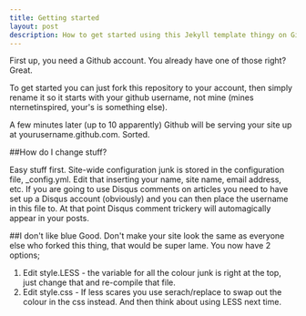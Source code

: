 ```yaml
---
title: Getting started
layout: post
description: How to get started using this Jekyll template thingy on Github…
---
```


First up, you need a Github account. You already have one of those right? Great.

To get started you can just fork this repository to your account, then simply rename it so it starts with your github username, not mine (mines nternetinspired, your's is something else).

A few minutes later (up to 10 apparently) Github will be serving your site up at yourusername.github.com. Sorted.

##How do I change stuff?

<p data-pullquote="If you are going to use Disqus comments on articles you need to have set up a Disqus account…">Easy stuff first. Site-wide configuration junk is stored in the configuration file, _config.yml. Edit that inserting your name, site name, email address, etc. If you are going to use Disqus comments on articles you need to have set up a Disqus account (obviously) and you can then place the username in this file to. At that point Disqus comment trickery will automagically appear in your posts.</p>

##I don't like blue
Good. Don't make your site look the same as everyone else who forked this thing, that would be super lame. You now have 2 options;

1. Edit style.LESS - the variable for all the colour junk is right at the top, just change that and re-compile that file. 
2. Edit style.css - If less scares you use serach/replace to swap out the colour in the css instead. And then think about using LESS next time.
